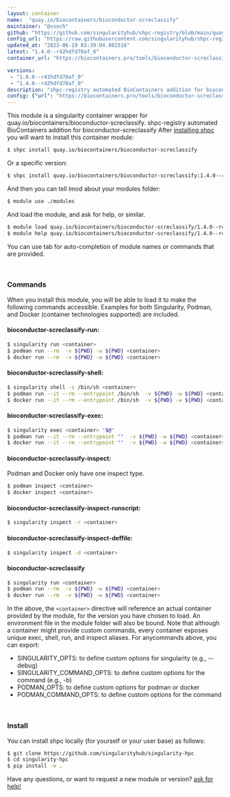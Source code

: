 ```yaml
---
layout: container
name:  "quay.io/biocontainers/bioconductor-screclassify"
maintainer: "@vsoch"
github: "https://github.com/singularityhub/shpc-registry/blob/main/quay.io/biocontainers/bioconductor-screclassify/container.yaml"
config_url: "https://raw.githubusercontent.com/singularityhub/shpc-registry/main/quay.io/biocontainers/bioconductor-screclassify/container.yaml"
updated_at: "2023-06-19 03:39:04.981516"
latest: "1.4.0--r42hdfd78af_0"
container_url: "https://biocontainers.pro/tools/bioconductor-screclassify"

versions:
 - "1.0.0--r41hdfd78af_0"
 - "1.4.0--r42hdfd78af_0"
description: "shpc-registry automated BioContainers addition for bioconductor-screclassify"
config: {"url": "https://biocontainers.pro/tools/bioconductor-screclassify", "maintainer": "@vsoch", "description": "shpc-registry automated BioContainers addition for bioconductor-screclassify", "latest": {"1.4.0--r42hdfd78af_0": "sha256:58cafa69a162add7a48d3c365dcc0e21176a9742e215133d8cfc7672d272c6d9"}, "tags": {"1.0.0--r41hdfd78af_0": "sha256:5b4588ed667e1e9387fc6c481bc15e8c265e61619eb4cefb20c9bea668f8570f", "1.4.0--r42hdfd78af_0": "sha256:58cafa69a162add7a48d3c365dcc0e21176a9742e215133d8cfc7672d272c6d9"}, "docker": "quay.io/biocontainers/bioconductor-screclassify"}
---
```


This module is a singularity container wrapper for quay.io/biocontainers/bioconductor-screclassify.
shpc-registry automated BioContainers addition for bioconductor-screclassify
After [installing shpc](#install) you will want to install this container module:


```bash
$ shpc install quay.io/biocontainers/bioconductor-screclassify
```

Or a specific version:

```bash
$ shpc install quay.io/biocontainers/bioconductor-screclassify:1.4.0--r42hdfd78af_0
```

And then you can tell lmod about your modules folder:

```bash
$ module use ./modules
```

And load the module, and ask for help, or similar.

```bash
$ module load quay.io/biocontainers/bioconductor-screclassify/1.4.0--r42hdfd78af_0
$ module help quay.io/biocontainers/bioconductor-screclassify/1.4.0--r42hdfd78af_0
```

You can use tab for auto-completion of module names or commands that are provided.

<br>

### Commands

When you install this module, you will be able to load it to make the following commands accessible.
Examples for both Singularity, Podman, and Docker (container technologies supported) are included.

#### bioconductor-screclassify-run:

```bash
$ singularity run <container>
$ podman run --rm  -v ${PWD} -w ${PWD} <container>
$ docker run --rm  -v ${PWD} -w ${PWD} <container>
```

#### bioconductor-screclassify-shell:

```bash
$ singularity shell -s /bin/sh <container>
$ podman run --it --rm --entrypoint /bin/sh  -v ${PWD} -w ${PWD} <container>
$ docker run --it --rm --entrypoint /bin/sh  -v ${PWD} -w ${PWD} <container>
```

#### bioconductor-screclassify-exec:

```bash
$ singularity exec <container> "$@"
$ podman run --it --rm --entrypoint ""  -v ${PWD} -w ${PWD} <container> "$@"
$ docker run --it --rm --entrypoint ""  -v ${PWD} -w ${PWD} <container> "$@"
```

#### bioconductor-screclassify-inspect:

Podman and Docker only have one inspect type.

```bash
$ podman inspect <container>
$ docker inspect <container>
```

#### bioconductor-screclassify-inspect-runscript:

```bash
$ singularity inspect -r <container>
```

#### bioconductor-screclassify-inspect-deffile:

```bash
$ singularity inspect -d <container>
```



#### bioconductor-screclassify

```bash
$ singularity run <container>
$ podman run --rm  -v ${PWD} -w ${PWD} <container>
$ docker run --rm  -v ${PWD} -w ${PWD} <container>
```


In the above, the `<container>` directive will reference an actual container provided
by the module, for the version you have chosen to load. An environment file in the
module folder will also be bound. Note that although a container
might provide custom commands, every container exposes unique exec, shell, run, and
inspect aliases. For anycommands above, you can export:

 - SINGULARITY_OPTS: to define custom options for singularity (e.g., --debug)
 - SINGULARITY_COMMAND_OPTS: to define custom options for the command (e.g., -b)
 - PODMAN_OPTS: to define custom options for podman or docker
 - PODMAN_COMMAND_OPTS: to define custom options for the command

<br>

### Install

You can install shpc locally (for yourself or your user base) as follows:

```bash
$ git clone https://github.com/singularityhub/singularity-hpc
$ cd singularity-hpc
$ pip install -e .
```

Have any questions, or want to request a new module or version? [ask for help!](https://github.com/singularityhub/singularity-hpc/issues)